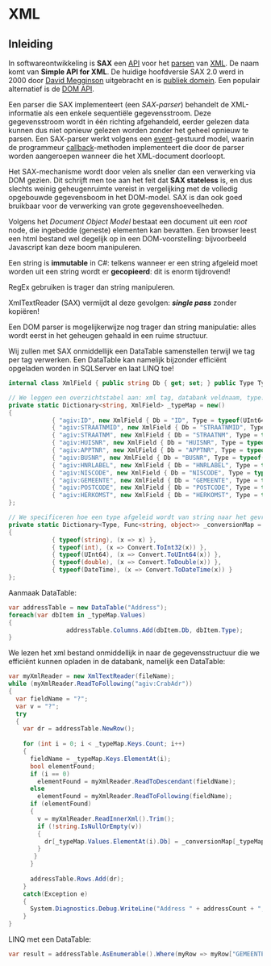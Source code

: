 # XML

## Inleiding

In softwareontwikkeling is **SAX** een [API](https://nl.wikipedia.org/wiki/Application_programming_interface) voor het [parsen](https://nl.wikipedia.org/wiki/Parser) van [XML](https://nl.wikipedia.org/wiki/Extensible_Markup_Language). De naam komt van **Simple API for XML**. De huidige hoofdversie SAX 2.0 werd in 2000 door [David Megginson](https://nl.wikipedia.org/w/index.php?title=David_Megginson&action=edit&redlink=1) uitgebracht en is [publiek domein](https://nl.wikipedia.org/wiki/Publiek_domein). Een populair alternatief is de [DOM API](https://nl.wikipedia.org/wiki/Document_Object_Model).

Een parser die SAX implementeert (een *SAX-parser*) behandelt de XML-informatie als een enkele sequentiële gegevensstroom. Deze gegevensstroom wordt in één richting afgehandeld, eerder gelezen data kunnen dus niet opnieuw gelezen worden zonder het geheel opnieuw te parsen. Een SAX-parser werkt volgens een [event](https://nl.wikipedia.org/wiki/Event)-gestuurd model, waarin de programmeur [callback](https://nl.wikipedia.org/w/index.php?title=Callback&action=edit&redlink=1)-methoden implementeert die door de parser worden aangeroepen wanneer die het XML-document doorloopt.

Het SAX-mechanisme wordt door velen als sneller dan een verwerking via DOM gezien. Dit schrijft men toe aan het feit dat **SAX stateless** is, en dus slechts weinig geheugenruimte vereist in vergelijking met de volledig opgebouwde gegevensboom in het DOM-model. SAX is dan ook goed bruikbaar voor de verwerking van grote gegevenshoeveelheden.

Volgens het *Document Object Model* bestaat een document uit een *root* node, die ingebedde (geneste) elementen kan bevatten. Een browser leest een html bestand wel degelijk op in een DOM-voorstelling: bijvoorbeeld Javascript kan deze boom manipuleren. 

Een string is **immutable** in C#: telkens wanneer er een string afgeleid moet worden uit een string wordt er **gecopieerd**: dit is enorm tijdrovend!

RegEx gebruiken is trager dan string manipuleren.

XmlTextReader (SAX) vermijdt al deze gevolgen: ***single pass*** zonder kopiëren!

Een DOM parser is mogelijkerwijze nog trager dan string manipulatie: alles wordt eerst in het geheugen gehaald in een ruime structuur.

Wij zullen met SAX onmiddellijk een DataTable samenstellen terwijl we tag per tag verwerken. Een DataTable kan namelijk bijzonder efficiënt opgeladen worden in SQLServer en laat LINQ toe!

```c#
internal class XmlField { public string Db { get; set; } public Type Type { get; set; } }

// We leggen een overzichtstabel aan: xml tag, databank veldnaam, type:
private static Dictionary<string, XmlField> _typeMap = new()
{
            { "agiv:ID", new XmlField { Db = "ID", Type = typeof(UInt64) } },
            { "agiv:STRAATNMID", new XmlField { Db = "STRAATNMID", Type = typeof(UInt64) } },
            { "agiv:STRAATNM", new XmlField { Db = "STRAATNM", Type = typeof(string) } },
            { "agiv:HUISNR", new XmlField { Db = "HUISNR", Type = typeof(string) } },
            { "agiv:APPTNR", new XmlField { Db = "APPTNR", Type = typeof(string) } },
            { "agiv:BUSNR", new XmlField { Db = "BUSNR", Type = typeof(string) } },
            { "agiv:HNRLABEL", new XmlField { Db = "HNRLABEL", Type = typeof(string) } },
            { "agiv:NISCODE", new XmlField { Db = "NISCODE", Type = typeof(UInt64) } },
            { "agiv:GEMEENTE", new XmlField { Db = "GEMEENTE", Type = typeof(string) } },
            { "agiv:POSTCODE", new XmlField { Db = "POSTCODE", Type = typeof(UInt64) } },
            { "agiv:HERKOMST", new XmlField { Db = "HERKOMST", Type = typeof(string) } }
};

// We specificeren hoe een type afgeleid wordt van string naar het gevraagde type:
private static Dictionary<Type, Func<string, object>> _conversionMap = new()
{
            { typeof(string), (x => x) },
            { typeof(int), (x => Convert.ToInt32(x)) },
            { typeof(UInt64), (x => Convert.ToUInt64(x)) },
            { typeof(double), (x => Convert.ToDouble(x)) },
            { typeof(DateTime), (x => Convert.ToDateTime(x)) }
};
```

Aanmaak DataTable:

```c#
var addressTable = new DataTable("Address");
foreach(var dbItem in _typeMap.Values)
{
                addressTable.Columns.Add(dbItem.Db, dbItem.Type);
}
```

We lezen het xml bestand onmiddellijk in naar de gegevensstructuur die we efficiënt kunnen opladen in de databank, namelijk een DataTable:

```C#
var myXmlReader = new XmlTextReader(fileName);
while (myXmlReader.ReadToFollowing("agiv:CrabAdr"))
{
  var fieldName = "?";
  var v = "?";
  try
  {
    var dr = addressTable.NewRow();
      
    for (int i = 0; i < _typeMap.Keys.Count; i++)
    {
      fieldName = _typeMap.Keys.ElementAt(i);
      bool elementFound;
      if (i == 0)
        elementFound = myXmlReader.ReadToDescendant(fieldName);
      else
        elementFound = myXmlReader.ReadToFollowing(fieldName);
      if (elementFound)
      {
        v = myXmlReader.ReadInnerXml().Trim();
        if (!string.IsNullOrEmpty(v))
        {
          dr[_typeMap.Values.ElementAt(i).Db] = _conversionMap[_typeMap.Values.ElementAt(i).Type](v);
        }
       }
      }
      
      addressTable.Rows.Add(dr);
    }
    catch(Exception e)
    {
      System.Diagnostics.Debug.WriteLine("Address " + addressCount + ", field " + fieldName + ", value " + v + ": " + e.Message);
    }
}
```

LINQ met een DataTable:

```c#
var result = addressTable.AsEnumerable().Where(myRow => myRow["GEMEENTE"].Equals("Hoogstraten"));
```

